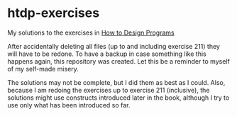# htdp-exercises
My solutions to the exercises in [How to Design Programs](https://htdp.org/)

After accidentally deleting all files (up to and including exercise 211) they will have to be redone. 
To have a backup in case something like this happens again, this repository was created.
Let this be a reminder to myself of my self-made misery.

The solutions may not be complete, but I did them as best as I could. Also,
because I am redoing the exercises up to exercise 211 (inclusive), the solutions
might use constructs introduced later in the book, although I try to use only
what has been introduced so far.
